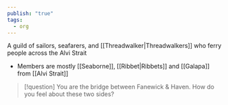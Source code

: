 ```yaml
---
publish: "true"
tags:
  - org
---
```

A guild of sailors, seafarers, and [[Threadwalker|Threadwalkers]] who ferry people across the Alvi Strait

- Members are mostly [[Seaborne]], [[Ribbet|Ribbets]] and [[Galapa]] from [[Alvi Strait]]
> [!question] You are the bridge between Fanewick & Haven. How do you feel about these two sides?
